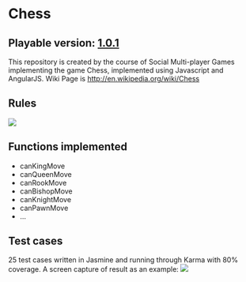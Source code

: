 # Chess
## Playable version: <a href="http://cz764.github.io/Chess/game.min.html" target="_blank">1.0.1</a>

This repository is created by the course of Social Multi-player Games implementing the game Chess, implemented using Javascript and AngularJS. Wiki Page is http://en.wikipedia.org/wiki/Chess

## Rules
<img src="http://upload.wikimedia.org/wikipedia/commons/thumb/6/6f/ChessSet.jpg/375px-ChessSet.jpg">

## Functions implemented
<ul>
<li>canKingMove</li>
<li>canQueenMove</li>
<li>canRookMove</li>
<li>canBishopMove</li>
<li>canKnightMove</li>
<li>canPawnMove</li>
<li>...</li>
</ul>

## Test cases
25 test cases written in Jasmine and running through Karma with 80% coverage. A screen capture of result as an example:
<img src="http://chenzhuost.appspot.com/img/5668600916475904_image.jpg">
